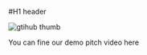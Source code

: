 #H1 header

![gtihub thumb](https://user-images.githubusercontent.com/55881180/117464063-952e0e00-af50-11eb-840e-ebabf48c7e7f.png)

You can fine our demo pitch video here

